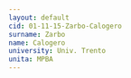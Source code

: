 ```yaml
---
layout: default 
cid: 01-11-15-Zarbo-Calogero
surname: Zarbo
name: Calogero
university: Univ. Trento
unita: MPBA
---
```

